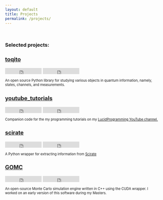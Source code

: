 ```yaml
---
layout: default
title: Projects
permalink: /projects/
---
```


<script>
  (function(i,s,o,g,r,a,m){i['GoogleAnalyticsObject']=r;i[r]=i[r]||function(){
  (i[r].q=i[r].q||[]).push(arguments)},i[r].l=1*new Date();a=s.createElement(o),
  m=s.getElementsByTagName(o)[0];a.async=1;a.src=g;m.parentNode.insertBefore(a,m)
  })(window,document,'script','//www.google-analytics.com/analytics.js','ga');

  ga('create', 'UA-59145213-1', 'auto');
  ga('send', 'pageview');

</script>

<br>

<h3>Selected projects: </h3>

<div class="row">
    <div class="col-md-3">
      <h3 style="font-size:130%;"><a href="https://github.com/vprusso/toqito">toqito</a></h3>
      <iframe src="https://ghbtns.com/github-btn.html?user=vprusso&repo=toqito&type=star&count=true&v=2"
      frameborder="0" scrolling="0" width="120px" height="20px"></iframe>
        <iframe src="https://ghbtns.com/github-btn.html?user=vprussoN&repo=toqito&type=fork&count=true&v=2"
      frameborder="0" scrolling="0" width="120px" height="20px"></iframe>
      <p style="font-size:80%;"> An open source Python library for studying various 
objects in quantum information, namely, states, channels, and measurements. </p>
    </div>
</div>

<div class="row">
    <div class="col-md-3">
      <h3 style="font-size:130%;"><a href="https://github.com/vprusso/youtube_tutorials">youtube_tutorials</a></h3>
      <iframe src="https://ghbtns.com/github-btn.html?user=vprusso&repo=youtube_tutorials&type=star&count=true&v=2"
      frameborder="0" scrolling="0" width="120px" height="20px"></iframe>
        <iframe src="https://ghbtns.com/github-btn.html?user=vprussoN&repo=youtube_tutorials&type=fork&count=true&v=2"
      frameborder="0" scrolling="0" width="120px" height="20px"></iframe>
      <p style="font-size:80%;"> Companion code for the my programming tutorials on my <a href="http://bit.ly/lucidcode">LucidProgramming YouTube channel.</a> </p>
    </div>
</div>
    	
<div class="row">
    <div class="col-md-3">
      <h3 style="font-size:130%;"><a href="https://github.com/vprusso/scirate">scirate</a></h3>
      <iframe src="https://ghbtns.com/github-btn.html?user=vprusso&repo=scirate&type=star&count=true&v=2"
      frameborder="0" scrolling="0" width="120px" height="20px"></iframe>
        <iframe src="https://ghbtns.com/github-btn.html?user=vprussoN&repo=scirate&type=fork&count=true&v=2"
      frameborder="0" scrolling="0" width="120px" height="20px"></iframe>
      <p style="font-size:80%;"> A Python wrapper for extracting information from <a href="https://scirate.com/">Scirate</a> </p>
    </div>
</div>


<div class="row">
    <div class="col-md-3">
      <h3 style="font-size:130%;"><a href="https://github.com/YounesN/GOMC_GPU" >GOMC</a></h3>
      <iframe src="https://ghbtns.com/github-btn.html?user=YounesN&repo=GOMC_GPU&type=star&count=true&v=2"
      frameborder="0" scrolling="0" width="120px" height="20px"></iframe>
        <iframe src="https://ghbtns.com/github-btn.html?user=YounesN&repo=GOMC_GPU&type=fork&count=true&v=2"
      frameborder="0" scrolling="0" width="120px" height="20px"></iframe>
      <p style="font-size:80%;"> An open-source Monte Carlo simulation engine written in C++ using the CUDA wrapper. I worked on an early version of this software during my Masters. </p>
    </div>
</div>




